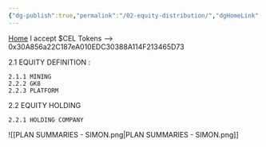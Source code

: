 ```yaml
---
{"dg-publish":true,"permalink":"/02-equity-distribution/","dgHomeLink":false,"dgPassFrontmatter":false}
---
```


[Home](https://celsiusneo2022.netlify.app/)  I accept $CEL Tokens --> 0x30A856a22C187eA010EDC30388A114F213465D73 

2.1 EQUITY DEFINITION : 
    
    2.1.1 MINING
    2.2.2 GK8
    2.2.3 PLATFORM

2.2 EQUITY HOLDING

	2.2.1 HOLDING COMPANY
![[PLAN SUMMARIES - SIMON.png|PLAN SUMMARIES - SIMON.png]]
	

